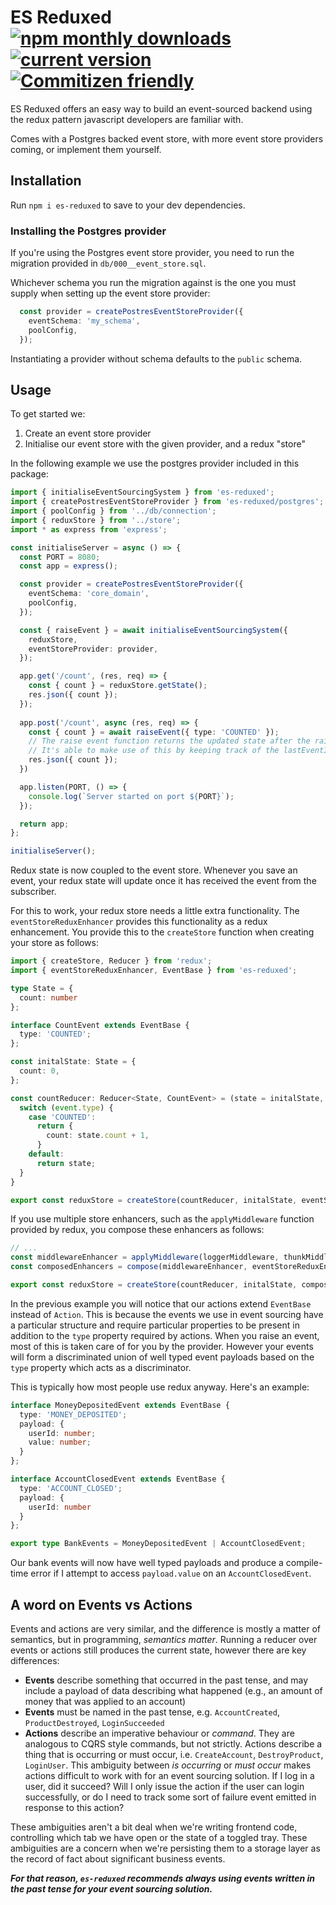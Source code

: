# ES Reduxed[![npm monthly downloads](https://img.shields.io/npm/dm/es-reduxed.svg?style=flat-square)](https://www.npmjs.com/package/es-reduxed) [![current version](https://img.shields.io/npm/v/es-reduxed.svg?style=flat-square)](https://www.npmjs.com/package/es-reduxed) [![Commitizen friendly](https://img.shields.io/badge/commitizen-friendly-brightgreen.svg)](http://commitizen.github.io/cz-cli/)


ES Reduxed offers an easy way to build an event-sourced backend using the redux pattern javascript developers are familiar with.

Comes with a Postgres backed event store, with more event store providers coming, or implement them yourself.

## Installation

Run `npm i es-reduxed` to save to your dev dependencies.

### Installing the Postgres provider

If you're using the Postgres event store provider, you need to run the migration provided in `db/000__event_store.sql`.

Whichever schema you run the migration against is the one you must supply when setting up the event store provider:

```typescript
  const provider = createPostresEventStoreProvider({
    eventSchema: 'my_schema',
    poolConfig,
  });
```

Instantiating a provider without schema defaults to the `public` schema.

## Usage

To get started we:
1. Create an event store provider
2. Initialise our event store with the given provider, and a redux "store"

In the following example we use the postgres provider included in this package:

```typescript
import { initialiseEventSourcingSystem } from 'es-reduxed';
import { createPostresEventStoreProvider } from 'es-reduxed/postgres';
import { poolConfig } from '../db/connection';
import { reduxStore } from '../store';
import * as express from 'express';

const initialiseServer = async () => {
  const PORT = 8080;
  const app = express();

  const provider = createPostresEventStoreProvider({
    eventSchema: 'core_domain',
    poolConfig,
  });

  const { raiseEvent } = await initialiseEventSourcingSystem({
    reduxStore,
    eventStoreProvider: provider,
  });

  app.get('/count', (res, req) => {
    const { count } = reduxStore.getState();
    res.json({ count });
  });
  
  app.post('/count', async (res, req) => {
    const { count } = await raiseEvent({ type: 'COUNTED' });
    // The raise event function returns the updated state after the raised event has propagated back through redux
    // It's able to make use of this by keeping track of the lastEventId in your redux store.
    res.json({ count });
  })

  app.listen(PORT, () => {
    console.log(`Server started on port ${PORT}`);
  });

  return app;
};

initialiseServer();

```

Redux state is now coupled to the event store. Whenever you save an event, your redux state will update once it has received the event from the subscriber.

For this to work, your redux store needs a little extra functionality. The `eventStoreReduxEnhancer` provides this functionality as a redux enhancement. You provide this to the `createStore` function when creating your store as follows:

```typescript
import { createStore, Reducer } from 'redux';
import { eventStoreReduxEnhancer, EventBase } from 'es-reduxed';

type State = {
  count: number
};

interface CountEvent extends EventBase {
  type: 'COUNTED';
};

const initalState: State = {
  count: 0,
};

const countReducer: Reducer<State, CountEvent> = (state = initalState, event) => {
  switch (event.type) {
    case 'COUNTED':
      return {
        count: state.count + 1,
      }
    default:
      return state;
  }
}

export const reduxStore = createStore(countReducer, initalState, eventStoreReduxEnhancer);
```

If you use multiple store enhancers, such as the `applyMiddleware` function provided by redux, you compose these enhancers as follows:

```typescript
// ...
const middlewareEnhancer = applyMiddleware(loggerMiddleware, thunkMiddleware);
const composedEnhancers = compose(middlewareEnhancer, eventStoreReduxEnhancer);

export const reduxStore = createStore(countReducer, initalState, composedEnhancers);
```

In the previous example you will notice that our actions extend `EventBase` instead of `Action`. This is because the events we use in event sourcing have a particular structure and require particular properties to be present in addition to the `type` property required by actions. When you raise an event, most of this is taken care of for you by the provider. However your events will form a discriminated union of well typed event payloads based on the `type` property which acts as a discriminator.

This is typically how most people use redux anyway. Here's an example:

```typescript
interface MoneyDepositedEvent extends EventBase {
  type: 'MONEY_DEPOSITED';
  payload: {
    userId: number;
    value: number;
  }
};

interface AccountClosedEvent extends EventBase {
  type: 'ACCOUNT_CLOSED';
  payload: {
    userId: number
  }
};

export type BankEvents = MoneyDepositedEvent | AccountClosedEvent;
```

Our bank events will now have well typed payloads and produce a compile-time error if I attempt to access `payload.value` on an `AccountClosedEvent`.

## A word on Events vs Actions

Events and actions are very similar, and the difference is mostly a matter of semantics, but in programming, _semantics matter_. Running a reducer over events or actions still produces the current state, however there are key differences:
* **Events** describe something that occurred in the past tense, and may include a payload of data describing what happened (e.g., an amount of money that was applied to an account)
* **Events** must be named in the past tense, e.g. `AccountCreated`, `ProductDestroyed`, `LoginSucceeded`
* **Actions** describe an imperative behaviour or _command_. They are analogous to CQRS style commands, but not strictly. Actions describe a thing that is occurring or must occur, i.e. `CreateAccount`, `DestroyProduct`, `LoginUser`. This ambiguity between *is occurring* or *must occur* makes actions difficult to work with for an event sourcing solution. If I log in a user, did it succeed? Will I only issue the action if the user can login successfully, or do I need to track some sort of failure event emitted in response to this action? 
  
These ambiguities aren't a bit deal when we're writing frontend code, controlling which tab we have open or the state of a toggled tray. These ambiguities are a concern when we're persisting them to a storage layer as the record of fact about significant business events.

***For that reason, `es-reduxed` recommends always using events written in the past tense for your event sourcing solution.***